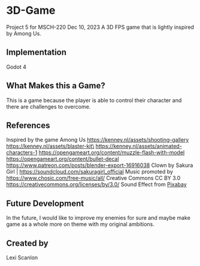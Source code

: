 # 3D-Game
Project 5 for MSCH-220
Dec 10, 2023
A 3D FPS game that is lightly inspired by Among Us.

## Implementation
Godot 4

## What Makes this a Game?
This is a game because the player is able to control their character and there are challenges to overcome.

## References
Inspired by the game Among Us
https://kenney.nl/assets/shooting-gallery
https://kenney.nl/assets/blaster-kit\
https://kenney.nl/assets/animated-characters-1
https://opengameart.org/content/muzzle-flash-with-model
https://opengameart.org/content/bullet-decal
https://www.patreon.com/posts/blender-export-16916038
Clown by Sakura Girl | https://soundcloud.com/sakuragirl_official
Music promoted by https://www.chosic.com/free-music/all/
Creative Commons CC BY 3.0
https://creativecommons.org/licenses/by/3.0/
Sound Effect from <a href="https://pixabay.com/?utm_source=link-attribution&utm_medium=referral&utm_campaign=music&utm_content=6746">Pixabay</a>


## Future Development
In the future, I would like to improve my enemies for sure and maybe make game as a whole more on theme with my original ambitions.

## Created by
Lexi Scanlon
